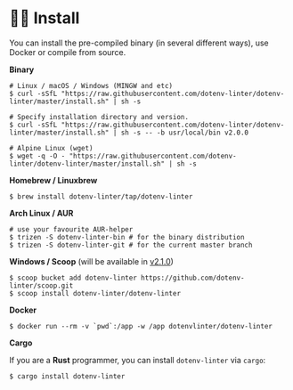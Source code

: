 # 👨‍💻 Install

You can install the pre-compiled binary (in several different ways), use Docker or compile from source.

**Binary**

```shell script
# Linux / macOS / Windows (MINGW and etc)
$ curl -sSfL "https://raw.githubusercontent.com/dotenv-linter/dotenv-linter/master/install.sh" | sh -s

# Specify installation directory and version.
$ curl -sSfL "https://raw.githubusercontent.com/dotenv-linter/dotenv-linter/master/install.sh" | sh -s -- -b usr/local/bin v2.0.0

# Alpine Linux (wget)
$ wget -q -O - "https://raw.githubusercontent.com/dotenv-linter/dotenv-linter/master/install.sh" | sh -s
```

**Homebrew / Linuxbrew**

```shell script
$ brew install dotenv-linter/tap/dotenv-linter
```

**Arch Linux / AUR**

```shell script
# use your favourite AUR-helper
$ trizen -S dotenv-linter-bin # for the binary distribution
$ trizen -S dotenv-linter-git # for the current master branch
```

**Windows / Scoop** (will be available in [v2.1.0](https://github.com/dotenv-linter/dotenv-linter/issues/217))

```shell script
$ scoop bucket add dotenv-linter https://github.com/dotenv-linter/scoop.git
$ scoop install dotenv-linter/dotenv-linter
````

**Docker**

```shell script
$ docker run --rm -v `pwd`:/app -w /app dotenvlinter/dotenv-linter
```

**Cargo**

If you are a **Rust** programmer, you can install `dotenv-linter` via `cargo`:

```shell script
$ cargo install dotenv-linter
```
